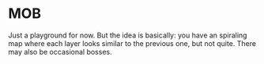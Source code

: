 # MOB
Just a playground for now. But the idea is basically: you have an spiraling map
where each layer looks similar to the previous one, but not quite. There may
also be occasional bosses.
